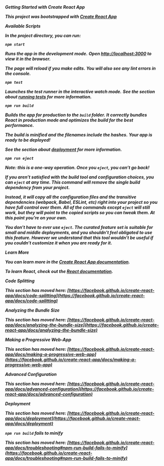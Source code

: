 **_Getting Started with Create React App_**

**_This project was bootstrapped with [Create React App](https://github.com/facebook/create-react-app)_**

**_Available Scripts_**

**_In the project directory, you can run:_**

**_`npm start`_**

**_Runs the app in the development mode._**
**_Open [http://localhost:3000](http://localhost:3000) to view it in the browser._**

**_The page will reload if you make edits._**
**_You will also see any lint errors in the console._**

**_`npm test`_**

**_Launches the test runner in the interactive watch mode._**
**_See the section about [running tests](https://facebook.github.io/create-react-app/docs/running-tests) for more information._**

**_`npm run build`_**

**_Builds the app for production to the `build` folder._**
**_It correctly bundles React in production mode and optimizes the build for the best performance._**

**_The build is minified and the filenames include the hashes._**
**_Your app is ready to be deployed!_**

**_See the section about [deployment](https://facebook.github.io/create-react-app/docs/deployment) for more information._**

**_`npm run eject`_**

**_Note: this is a one-way operation. Once you `eject`, you can’t go back!_**

**_If you aren’t satisfied with the build tool and configuration choices, you can `eject` at any time. This command will remove the single build dependency from your project._**

**_Instead, it will copy all the configuration files and the transitive dependencies (webpack, Babel, ESLint, etc) right into your project so you have full control over them. All of the commands except `eject` will still work, but they will point to the copied scripts so you can tweak them. At this point you’re on your own._**

**_You don’t have to ever use `eject`. The curated feature set is suitable for small and middle deployments, and you shouldn’t feel obligated to use this feature. However we understand that this tool wouldn’t be useful if you couldn’t customize it when you are ready for it._**

**_Learn More_**

**_You can learn more in the [Create React App documentation](https://facebook.github.io/create-react-app/docs/getting-started)._**

**_To learn React, check out the [React documentation](https://reactjs.org/)._**

**_Code Splitting_**

**_This section has moved here: [https://facebook.github.io/create-react-app/docs/code-splitting](https://facebook.github.io/create-react-app/docs/code-splitting)_**

**_Analyzing the Bundle Size_**

**_This section has moved here: [https://facebook.github.io/create-react-app/docs/analyzing-the-bundle-size](https://facebook.github.io/create-react-app/docs/analyzing-the-bundle-size)_**

**_Making a Progressive Web-App_**

**_This section has moved here: [https://facebook.github.io/create-react-app/docs/making-a-progressive-web-app](https://facebook.github.io/create-react-app/docs/making-a-progressive-web-app)_**

**_Advanced Configuration_**

**_This section has moved here: [https://facebook.github.io/create-react-app/docs/advanced-configuration](https://facebook.github.io/create-react-app/docs/advanced-configuration)_**

**_Deployment_**

**_This section has moved here: [https://facebook.github.io/create-react-app/docs/deployment](https://facebook.github.io/create-react-app/docs/deployment)_**

**_`npm run build` fails to minify_**

**_This section has moved here: [https://facebook.github.io/create-react-app/docs/troubleshooting#npm-run-build-fails-to-minify](https://facebook.github.io/create-react-app/docs/troubleshooting#npm-run-build-fails-to-minify)_**

